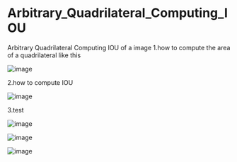 # Arbitrary_Quadrilateral_Computing_IOU
Arbitrary Quadrilateral Computing IOU of a image
1.how to compute the area of a quadrilateral like this

![image](https://github.com/marsmarcin/Arbitrary_Quadrilateral_Computing_IOU/blob/master/test/01.png)

2.how to compute IOU

![image](https://github.com/marsmarcin/Arbitrary_Quadrilateral_Computing_IOU/blob/master/test/02.png)

3.test

![image](https://github.com/marsmarcin/Arbitrary_Quadrilateral_Computing_IOU/blob/master/test/t01.jpg)

![image](https://github.com/marsmarcin/Arbitrary_Quadrilateral_Computing_IOU/blob/master/test/t02.jpg)

![image](https://github.com/marsmarcin/Arbitrary_Quadrilateral_Computing_IOU/blob/master/test/t03.jpg)
